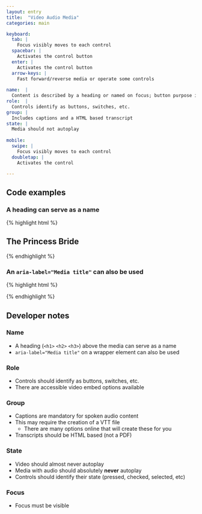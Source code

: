 ```yaml
---
layout: entry
title:  "Video Audio Media"
categories: main

keyboard:
  tab: |
    Focus visibly moves to each control
  spacebar: |
    Activates the control button
  enter: |
    Activates the control button
  arrow-keys: |
    Fast forward/reverse media or operate some controls
    
name:  |
  Content is described by a heading or named on focus; button purpose is clear
role:  |
  Controls identify as buttons, switches, etc.
group: |
  Includes captions and a HTML based transcript
state: |
  Media should not autoplay
          
mobile:
  swipe: |
    Focus visibly moves to each control
  doubletap: |
    Activates the control

---
```



## Code examples

### A heading can serve as a name
{% highlight html %}
<h2>The Princess Bride</h2>
<video-embed>
</video-embed>

{% endhighlight %}

### An `aria-label="Media title"` can also be used
{% highlight html %}

<video-embed aria-label="The Princess Bride"></video-embed>

{% endhighlight %}

## Developer notes

### Name
- A heading (`<h1>` `<h2>` `<h3>`) above the media can serve as a name 
- `aria-label="Media title"` on a wrapper element can also be used

### Role
- Controls should identify as buttons, switches, etc.
- There are accessible video embed options available

### Group
- Captions are mandatory for spoken audio content
- This may require the creation of a VTT file
  - There are many options online that will create these for you
- Transcripts should be HTML based (not a PDF)

### State
- Video should almost never autoplay
- Media with audio should absolutely **never** autoplay
- Controls should identify their state (pressed, checked, selected, etc)

### Focus
- Focus must be visible
